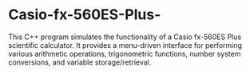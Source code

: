 # Casio-fx-560ES-Plus-
This C++ program simulates the functionality of a Casio fx-560ES Plus scientific calculator. It provides a menu-driven interface for performing various arithmetic operations, trigonometric functions, number system conversions, and variable storage/retrieval.
